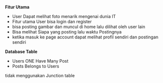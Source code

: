 <!-- Membuat aplikasi Codegram clone dari instagram -->

**Fitur Utama**

- User Dapat melihat foto menarik mengenai dunia IT
- Fitur utama User bisa login dan register
- bisa posting gambar dan muncul di home lalu dilihat oleh user lain
- Bisa melihat Siapa yang posting lalu waktu Postingnya
- ketika masuk ke page account dapat melihat profil sendiri dan postingan sendiri

**Database Table**

- Users ONE Have Many Post
- Posts Belongs to Users

tidak menggunakan Junction table
